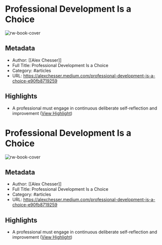 # Professional Development Is a Choice

![rw-book-cover](https://miro.medium.com/max/1200/1*QpYK-Ra29Yw6RMcP1LB7yw.jpeg)

## Metadata
- Author: [[Alex Chesser]]
- Full Title: Professional Development Is a Choice
- Category: #articles
- URL: https://alexchesser.medium.com/professional-development-is-a-choice-e90fb8719259

## Highlights
- A professional must engage in continuous deliberate self-reflection and improvement ([View Highlight](https://read.readwise.io/read/01h9dwr10z0jgb7q0nh4xbheea))
# Professional Development Is a Choice

![rw-book-cover](https://miro.medium.com/max/1200/1*QpYK-Ra29Yw6RMcP1LB7yw.jpeg)

## Metadata
- Author: [[Alex Chesser]]
- Full Title: Professional Development Is a Choice
- Category: #articles
- URL: https://alexchesser.medium.com/professional-development-is-a-choice-e90fb8719259

## Highlights
- A professional must engage in continuous deliberate self-reflection and improvement ([View Highlight](https://read.readwise.io/read/01h9dwr10z0jgb7q0nh4xbheea))
